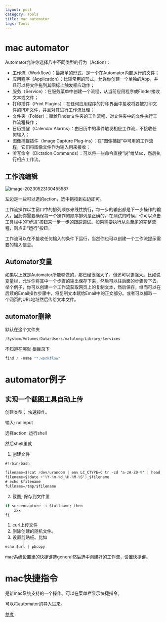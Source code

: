 ```yaml
---
layout: post
category: Tools
title: mac automator
tags: Tools
---
```


# mac automator

Automator允许你选择八中不同类型的行为（Action）：





- 工作流（Workflow）：最简单的形式，是一个在Automator内部运行的文件；
- 应用程序（Application）：比较常用的形式，允许你创建一个单独的App，并且可以将文件拖到其图标上触发相应动作；
- 服务（Service）：在服务菜单中创建一个流程，从当前应用程序或Finder接收文本或文件；
- 打印插件（Print Plugins）：在任何应用程序的打印界面中接收将要被打印文件的PDF文件，并且对其进行工作流处理；
- 文件夹（Folder）：赋给Finder文件夹的工作流程，对文件夹中的文件执行工作流程操作；
- 日历提醒（Calendar Alarms）：由日历中的事件触发相应工作流，不接收任何输入；
- 图像捕捉插件（Image Capture Plug-ins）：在“图像捕捉”中可用的工作流程，它们将图像文件作为输入用来接收；
- 听写命令（Dictation Commands）：可以将一些命令直接“说”给Mac，然后执行相应工作流。

## 工作流编辑

![image-20230523130455587](https://cdn.jsdelivr.net/gh/mafulong/mdPic@vv6/v6/202305231305381.png)

左边是一些可以选的action，选中拖拽到右边即可。



工作流操作以主窗口中的排列顺序来线性执行，每一步的输出都是下一步操作的输入，因此你需要确保每一个操作的顺序排列是正确的。在测试的时候，你可以点击工具栏中的“步进”按钮来一步一步的跟踪调试。如果需要执行从头至尾的完整流程，则点击“运行”按钮。



工作流可以在不接收任何输入的条件下运行，当然你也可以创建一个工作流提示需要的输入信息。



## Automator变量

如果以上就是Automator所能够做的，那已经很强大了。但还可以更强大。比如说变量栏，允许你将其中一个步骤的输出保存下来，然后可以往后面的步骤传下去。举个例子，你可以创建一个工作流获取网页上的复制文本，然后保存，继而可以在后续的Email操作步骤中，将复制文本赋给Email中的正文部分。或者可以抓取一个网页的URL地址然后传给文本文件。



## automator删除

默认在这个文件夹

```scala
/System/Volumes/Data/Users/mafulong/Library/Services
```

不知道在哪就 根目录下

```scala
find / -name "*.workflow"
```





# automator例子

## 实现一个截图工具自动上传

创建类型： 快速操作。

输入: no input

选择action: 运行shell

然后shell里就

1. 创建文件

```scala
#!/bin/bash

filename=$(cat /dev/urandom | env LC_CTYPE=C tr -cd 'a-zA-Z0-9' | head -c 10).png
filename=$(date +'%Y-%m-%d_%H-%M-%S')_$filename
# echo $filename
fullname=/tmp/$filename
```

2. 截图, 保存到文件里

```scala
if screencapture -i $fullname; then
	xxx
fi
```



1. curl上传文件
2. 删除创建的随机文件。
3. 设置剪贴板。比如

```scala
echo $url | pbcopy
```



mac系统设置里的快捷键选general然后选中创建好的工作流，设置快捷键。





# mac快捷指令

是新mac系统支持的一个操作。可以在菜单栏显示快捷指令。

可以将automator的导入进来。

[参考](https://www.huxiu.com/article/441978.html)

